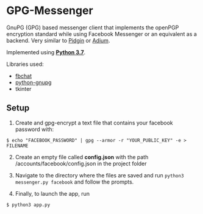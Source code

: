 # GPG-Messenger
GnuPG (GPG) based messenger client that implements the openPGP encryption standard while using Facebook Messenger or an equivalent as a backend. Very similar to [Pidgin](https://pidgin.im/) or [Adium](https://adium.im/).

Implemented using [**Python 3.7**](https://www.python.org/).

Libraries used:
- [fbchat](https://fbchat.readthedocs.io/en/master/)
- [python-gnupg](https://pythonhosted.org/python-gnupg/)
- tkinter

## Setup

1. Create and gpg-encrypt a text file that contains your facebook password with:
```
$ echo "FACEBOOK_PASSWORD" | gpg --armor -r "YOUR_PUBLIC_KEY" -e > FILENAME
```
2. Create an empty file called **config.json** with the path /accounts/facebook/config.json in the project folder
3. Navigate to the directory where the files are saved and run `python3 messenger.py facebook`
and follow the prompts.

4. Finally, to launch the app, run
```
$ python3 app.py
```
